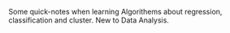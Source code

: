 
Some quick-notes when learning Algorithems about regression, classification and cluster.
New to Data Analysis.
